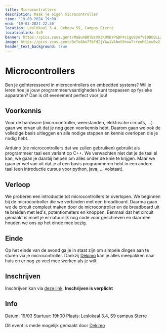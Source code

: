 ```yaml
---
title: Microcontrollers
description: Maak je eigen microcontroller
time: '19-03-2024 19:00'
end: '19-03-2024 22:30'
location: Leslokaal 3.4, Gebouw S9, Campus Sterre
locationlink: $s9
banner: https://pics.zeus.gent/MaBumBRTBzVX3K0XBYPGDP4cIgu90efV10DOBLL2.jpg
image: https://pics.zeus.gent/BcTe8An77bFdIjYAwiVkhoV9nxwTrYeoMS1mwBv2.png
header_text_background: true
---
```


# Microcontrollers

Ben je geïnteresseerd in microcontrollers en embedded systems? 
Wil je leren hoe je jouw programmeervaardigheden kunt toepassen op fysieke apparaten? 
Dan is dit evenement perfect voor jou!

## Voorkennis

Voor de hardware (microcontroller, weerstanden, elektrische circuits, ...) gaan we ervan uit dat je nog geen voorkennis hebt. 
Daarom gaan we ook de volledige basis uitleggen en alle nodige stappen en kennis overlopen die je nodig hebt.

Arduino (de microcontrollers dat we zullen gebruiken) gebruikt als programmeer taal een variant op C++.
We verwachten niet dat je de taal al kan, we gaan je daarbij helpen om alles onder de knie te krijgen.
Maar we gaan er wel van uit dat je al een basis programmeren hebt in een andere taal (een introductie cursus voor python, java, ... volstaat).

## Verloop

We proberen een introductie tot microcontrollers te overlopen.
We beginnen bij de microcontroller die we verbinden met een breadboard.
Daarma gaan we de circuit compleet maken door de microcontroller en de breadboard uit te breiden met led's, potentiometers en knoppen.
Eenmaal dat het circuit gemaakt is moet je er natuurlijk nog code voor geschreven en daarmee houden we ons op het einde mee bezig.

## Einde

Op het einde van de avond ga je in staat zijn om simpele dingen aan te sturen via je microcontroller.
Dankzij [Dekimo](https://www.dekimo.com/) kan je alles meepakken naar huis en er nog zo veel mee werken als je wilt.

## Inschrijven

Inschrijven kan via [deze link](https://event.student.ugent.be/events/396). **Inschrijven is verplicht**

## Info

Datum: 19/03
Startuur: 19h00
Plaats: Leslokaal 3.4, S9 campus Sterre

Dit event is mede mogelijk gemaakt door [Dekimo](https://www.dekimo.com/)
